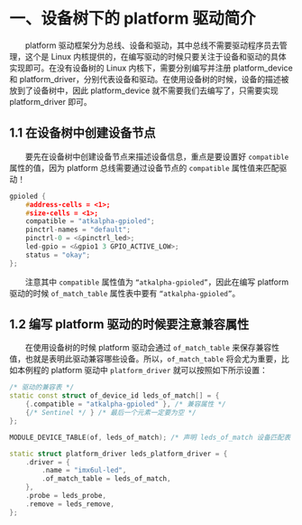 # 一、设备树下的 platform 驱动简介
&emsp;&emsp;platform 驱动框架分为总线、设备和驱动，其中总线不需要驱动程序员去管理，这个是 Linux 内核提供的，在编写驱动的时候只要关注于设备和驱动的具体实现即可。在没有设备树的 Linux 内核下，需要分别编写并注册 platform_device 和 platform_driver，分别代表设备和驱动。在使用设备树的时候，设备的描述被放到了设备树中，因此 platform_device 就不需要我们去编写了，只需要实现 platform_driver 即可。
    
## 1.1 在设备树中创建设备节点
&emsp;&emsp;要先在设备树中创建设备节点来描述设备信息，重点是要设置好 `compatible` 属性的值，因为 platform 总线需要通过设备节点的 `compatible` 属性值来匹配驱动！
```cpp
gpioled {
    #address-cells = <1>;
    #size-cells = <1>;
    compatible = "atkalpha-gpioled";
    pinctrl-names = "default";
    pinctrl-0 = <&pinctrl_led>;
    led-gpio = <&gpio1 3 GPIO_ACTIVE_LOW>;
    status = "okay";
};
```
&emsp;&emsp;注意其中 `compatible` 属性值为 `“atkalpha-gpioled”`，因此在编写 platform 驱动的时候 `of_match_table` 属性表中要有 `“atkalpha-gpioled”`。

## 1.2 编写 platform 驱动的时候要注意兼容属性
&emsp;&emsp;在使用设备树的时候 platform 驱动会通过 `of_match_table` 来保存兼容性值，也就是表明此驱动兼容哪些设备。所以，`of_match_table` 将会尤为重要，比如本例程的 platform 驱动中 `platform_driver` 就可以按照如下所示设置：
```cpp
/* 驱动的兼容表 */
static const struct of_device_id leds_of_match[] = {
    {.compatible = "atkalpha-gpioled" }, /* 兼容属性 */
    {/* Sentinel */ } /* 最后一个元素一定要为空 */
};

MODULE_DEVICE_TABLE(of, leds_of_match); /* 声明 leds_of_match 设备匹配表 */

static struct platform_driver leds_platform_driver = {
    .driver = {
        .name = "imx6ul-led",
        .of_match_table = leds_of_match,
    },
    .probe = leds_probe,
    .remove = leds_remove,
};
```







<!--stackedit_data:
eyJoaXN0b3J5IjpbLTM2ODI1ODk1MSwtNDIxODY4NjIzXX0=
-->